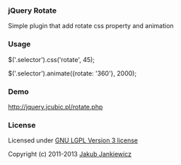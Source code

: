 ### jQuery Rotate

Simple plugin that add rotate css property and animation

### Usage

$('.selector').css('rotate', 45);

$('.selector').animate({rotate: '360'}, 2000);

### Demo

<http://jquery.jcubic.pl/rotate.php>

### License

Licensed under [GNU LGPL Version 3 license](http://www.gnu.org/licenses/lgpl.html)

Copyright (c) 2011-2013 [Jakub Jankiewicz](http://jcubic.pl)
